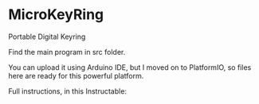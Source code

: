 # MicroKeyRing
Portable Digital Keyring

Find the main program in src folder. 

You can upload it using Arduino IDE, but I moved on to PlatformIO, so files here are ready for this powerful platform.

Full instructions, in this Instructable: 
